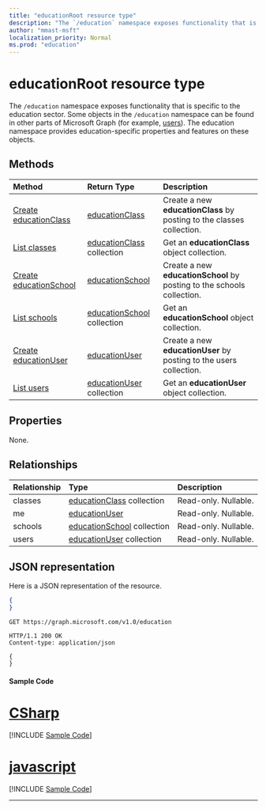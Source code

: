 ```yaml
---
title: "educationRoot resource type"
description: "The `/education` namespace exposes functionality that is specific to the education sector. "
author: "mmast-msft"
localization_priority: Normal
ms.prod: "education"
---
```


# educationRoot resource type

The `/education` namespace exposes functionality that is specific to the education sector. 
Some objects in the `/education` namespace can be found in other parts of Microsoft Graph (for example, [users](user.md)). The education namespace provides education-specific properties and features on these objects.

## Methods

| Method		   | Return Type	|Description|
|:---------------|:--------|:----------|
|[Create educationClass](../api/educationroot-post-classes.md) |[educationClass](educationclass.md)| Create a new **educationClass** by posting to the classes collection.|
|[List classes](../api/educationroot-list-classes.md) |[educationClass](educationclass.md) collection| Get an **educationClass** object collection.|
|[Create educationSchool](../api/educationroot-post-schools.md) |[educationSchool](educationschool.md)| Create a new **educationSchool** by posting to the schools collection.|
|[List schools](../api/educationroot-list-schools.md) |[educationSchool](educationschool.md) collection| Get an **educationSchool** object collection.|
|[Create educationUser](../api/educationroot-post-users.md) |[educationUser](educationuser.md)| Create a new **educationUser** by posting to the users collection.|
|[List users](../api/educationroot-list-users.md) |[educationUser](educationuser.md) collection| Get an **educationUser** object collection.|

## Properties
None.

## Relationships
| Relationship | Type	|Description|
|:---------------|:--------|:----------|
|classes|[educationClass](educationclass.md) collection| Read-only. Nullable.|
|me|[educationUser](educationuser.md)| Read-only. Nullable.|
|schools|[educationSchool](educationschool.md) collection| Read-only. Nullable.|
|users|[educationUser](educationuser.md) collection| Read-only. Nullable.|

## JSON representation
Here is a JSON representation of the resource.

<!--{
  "blockType": "resource",
  "optionalProperties": [],
  "baseType": "microsoft.graph.entity",
  "@odata.type": "microsoft.graph.educationRoot"
}-->

```json
{
}
```

<!-- {
  "blockType": "request",
  "name": "get_education"
}-->
```http
GET https://graph.microsoft.com/v1.0/education
```

<!-- {
  "blockType": "response",
  "truncated": true,
  "@odata.type": "microsoft.graph.educationRoot"
} -->
```http
HTTP/1.1 200 OK
Content-type: application/json

{
}
```
#### Sample Code
# [CSharp](#tab/CSharp)
[!INCLUDE [Sample Code]( ../includes/get_education-C#-snippets.md)]

# [javascript](#tab/javascript)
[!INCLUDE [Sample Code]( ../includes/get_education-javascript-snippets.md)]

---


<!-- uuid: 8fcb5dbc-d5aa-4681-8e31-b001d5168d79
2015-10-25 14:57:30 UTC -->
<!-- {
  "type": "#page.annotation",
  "description": "educationRoot resource",
  "keywords": "",
  "section": "documentation",
  "tocPath": ""
}-->
